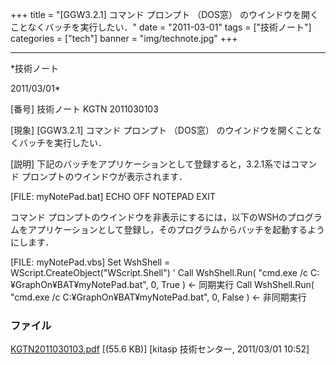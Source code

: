 ﻿+++
title = "[GGW3.2.1] コマンド プロンプト （DOS窓） のウインドウを開くことなくバッチを実行したい．"
date = "2011-03-01"
tags = ["技術ノート"]
categories = ["tech"]
banner = "img/technote.jpg"
+++

-----------------------------------------------------------------------------------------------------------------------------

*技術ノート

2011/03/01*


[番号]
技術ノート KGTN 2011030103

[現象]
[GGW3.2.1] コマンド プロンプト （DOS窓）
のウインドウを開くことなくバッチを実行したい．

[説明]
下記のバッチをアプリケーションとして登録すると，3.2.1系ではコマンド
プロンプトのウインドウが表示されます．

[FILE: myNotePad.bat]
ECHO OFF
NOTEPAD
EXIT

コマンド
プロンプトのウインドウを非表示にするには，以下のWSHのプログラムをアプリケーションとして登録し，そのプログラムからバッチを起動するようにします．

[FILE: myNotePad.vbs]
Set WshShell = WScript.CreateObject("WScript.Shell")
' Call WshShell.Run( "cmd.exe /c C:¥GraphOn¥BAT¥myNotePad.bat", 0,
True ) ← 同期実行
Call WshShell.Run( "cmd.exe /c C:¥GraphOn¥BAT¥myNotePad.bat", 0, False
) ← 非同期実行


### ファイル

 
 


[KGTN2011030103.pdf](http://techreport.kitasp.net/attachments/download/511/KGTN2011030103.pdf)
 [(55.6 KB)] [kitasp 技術センター, 2011/03/01
10:52]


 


 


